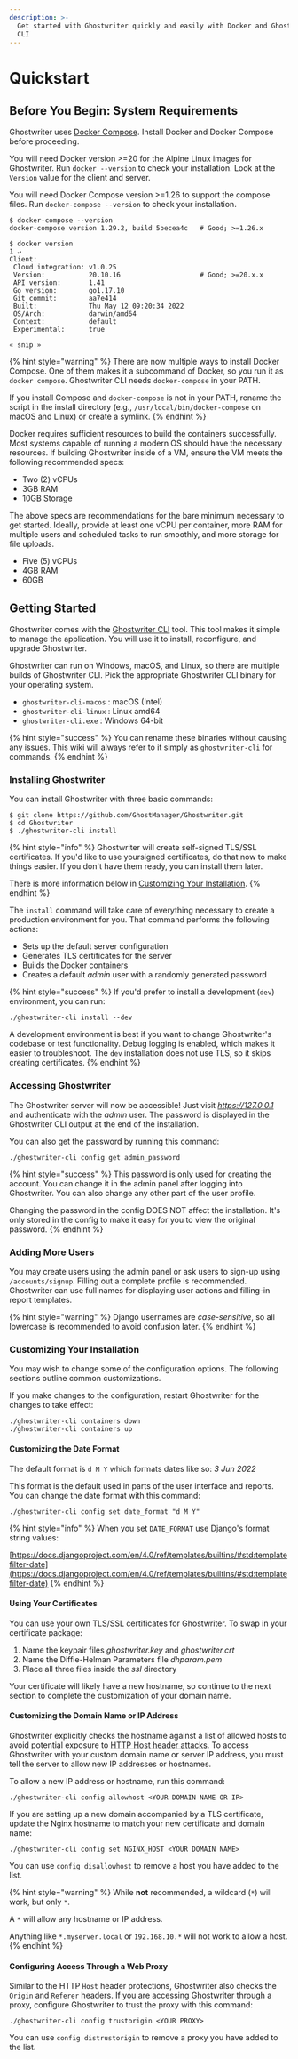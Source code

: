 ```yaml
---
description: >-
  Get started with Ghostwriter quickly and easily with Docker and Ghostwriter
  CLI
---
```


# Quickstart

## Before You Begin: System Requirements

Ghostwriter uses [Docker Compose](https://docs.docker.com/compose/). Install Docker and Docker Compose before proceeding.

You will need Docker version >=20 for the Alpine Linux images for Ghostwriter. Run `docker --version` to check your installation. Look at the `Version` value for the client and server.

You will need Docker Compose version >=1.26 to support the compose files. Run `docker-compose --version` to check your installation.

```shell-session
$ docker-compose --version
docker-compose version 1.29.2, build 5becea4c   # Good; >=1.26.x

$ docker version                                                                                                                               1 ↵
Client:
 Cloud integration: v1.0.25
 Version:           20.10.16                    # Good; >=20.x.x
 API version:       1.41
 Go version:        go1.17.10
 Git commit:        aa7e414
 Built:             Thu May 12 09:20:34 2022
 OS/Arch:           darwin/amd64
 Context:           default
 Experimental:      true

« snip »
```

{% hint style="warning" %}
There are now multiple ways to install Docker Compose. One of them makes it a subcommand of Docker, so you run it as `docker compose`. Ghostwriter CLI needs `docker-compose` in your PATH.

If you install Compose and `docker-compose` is not in your PATH, rename the script in the install directory (e.g., `/usr/local/bin/docker-compose` on macOS and Linux) or create a symlink.
{% endhint %}

Docker requires sufficient resources to build the containers successfully. Most systems capable of running a modern OS should have the necessary resources. If building Ghostwriter inside of a VM, ensure the VM meets the following recommended specs:

* Two (2) vCPUs
* 3GB RAM
* 10GB Storage

The above specs are recommendations for the bare minimum necessary to get started. Ideally, provide at least one vCPU per container, more RAM for multiple users and scheduled tasks to run smoothly, and more storage for file uploads.

* Five (5) vCPUs
* 4GB RAM
* 60GB

## Getting Started

Ghostwriter comes with the [Ghostwriter CLI](https://github.com/GhostManager/Ghostwriter\_CLI) tool. This tool makes it simple to manage the application. You will use it to install, reconfigure, and upgrade Ghostwriter.

Ghostwriter can run on Windows, macOS, and Linux, so there are multiple builds of Ghostwriter CLI. Pick the appropriate Ghostwriter CLI binary for your operating system.

* `ghostwriter-cli-macos` : macOS (Intel)
* `ghostwriter-cli-linux` : Linux amd64
* `ghostwriter-cli.exe` : Windows 64-bit

{% hint style="success" %}
You can rename these binaries without causing any issues. This wiki will always refer to it simply as `ghostwriter-cli` for commands.
{% endhint %}

### Installing Ghostwriter

You can install Ghostwriter with three basic commands:

```shell-session
$ git clone https://github.com/GhostManager/Ghostwriter.git
$ cd Ghostwriter
$ ./ghostwriter-cli install
```

{% hint style="info" %}
Ghostwriter will create self-signed TLS/SSL certificates. If you'd like to use yoursigned certificates, do that now to make things easier. If you don't have them ready, you can install them later.

There is more information below in [Customizing Your Installation](quickstart.md#customizing-your-installation).
{% endhint %}

The `install` command will take care of everything necessary to create a production environment for you. That command performs the following actions:

* Sets up the default server configuration
* Generates TLS certificates for the server
* Builds the Docker containers
* Creates a default _admin_ user with a randomly generated password

{% hint style="success" %}
If you'd prefer to install a development (`dev`) environment, you can run:&#x20;

`./ghostwriter-cli install --dev`

A development environment is best if you want to change Ghostwriter's codebase or test functionality. Debug logging is enabled, which makes it easier to troubleshoot. The `dev` installation does not use TLS, so it skips creating certificates.
{% endhint %}

### Accessing Ghostwriter

The Ghostwriter server will now be accessible! Just visit _https://127.0.0.1_ and authenticate with the _admin_ user. The password is displayed in the Ghostwriter CLI output at the end of the installation.

You can also get the password by running this command:

`./ghostwriter-cli config get admin_password`

{% hint style="success" %}
This password is only used for creating the account. You can change it in the admin panel after logging into Ghostwriter. You can also change any other part of the user profile.

Changing the password in the config DOES NOT affect the installation. It's only stored in the config to make it easy for you to view the original password.
{% endhint %}

### Adding More Users

You may create users using the admin panel or ask users to sign-up using `/accounts/signup`. Filling out a complete profile is recommended. Ghostwriter can use full names for displaying user actions and filling-in report templates.

{% hint style="warning" %}
Django usernames are _case-sensitive_, so all lowercase is recommended to avoid confusion later.
{% endhint %}

### Customizing Your Installation

You may wish to change some of the configuration options. The following sections outline common customizations.

If you make changes to the configuration, restart Ghostwriter for the changes to take effect:

```
./ghostwriter-cli containers down
./ghostwriter-cli containers up
```

#### Customizing the Date Format

The default format is `d M Y` which formats dates like so: _3 Jun 2022_

This format is the default used in parts of the user interface and reports. You can change the date format with this command:

`./ghostwriter-cli config set date_format "d M Y"`

{% hint style="info" %}
When you set `DATE_FORMAT` use Django's format string values:

[https://docs.djangoproject.com/en/4.0/ref/templates/builtins/#std:templatefilter-date](https://docs.djangoproject.com/en/4.0/ref/templates/builtins/#std:templatefilter-date)
{% endhint %}

#### Using Your Certificates

You can use your own TLS/SSL certificates for Ghostwriter. To swap in your certificate package:

1. Name the keypair files _ghostwriter.key_ and _ghostwriter.crt_
2. Name the Diffie-Helman Parameters file _dhparam.pem_
3. Place all three files inside the _ssl_ directory

Your certificate will likely have a new hostname, so continue to the next section to complete the customization of your domain name.

#### Customizing the Domain Name or IP Address

Ghostwriter explicitly checks the hostname against a list of allowed hosts to avoid potential exposure to [HTTP Host header attacks](https://portswigger.net/web-security/host-header). To access Ghostwriter with your custom domain name or server IP address, you must tell the server to allow new IP addresses or hostnames.

To allow a new IP address or hostname, run this command:

`./ghostwriter-cli config allowhost <YOUR DOMAIN NAME OR IP>`

If you are setting up a new domain accompanied by a TLS certificate, update the Nginx hostname to match your new certificate and domain name:

`./ghostwriter-cli config set NGINX_HOST <YOUR DOMAIN NAME>`

You can use `config disallowhost` to remove a host you have added to the list.

{% hint style="warning" %}
While **not** recommended, a wildcard (`*`) will work, but only `*`.

A `*` will allow any hostname or IP address.

Anything like `*.myserver.local` or `192.168.10.*` will not work to allow a host.
{% endhint %}

#### Configuring Access Through a Web Proxy

Similar to the HTTP `Host` header protections, Ghostwriter also checks the `Origin` and `Referer` headers. If you are accessing Ghostwriter through a proxy, configure Ghostwriter to trust the proxy with this command:

`./ghostwriter-cli config trustorigin <YOUR PROXY>`

You can use `config distrustorigin` to remove a proxy you have added to the list.
